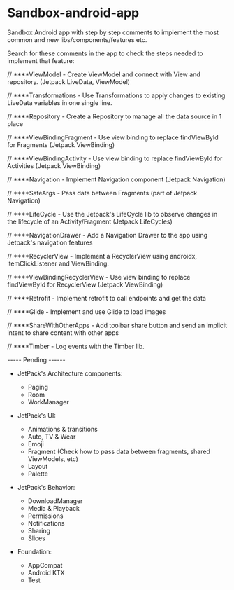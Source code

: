 # Sandbox-android-app
Sandbox Android app with step by step comments to implement the most common and new libs/components/features etc.

Search for these comments in the app to check the steps needed to implement that feature:

// ****ViewModel - Create ViewModel and connect with View and repository. (Jetpack LiveData, ViewModel)

// ****Transformations - Use Transformations to apply changes to existing LiveData variables in one single line.

// ****Repository - Create a Repository to manage all the data source in 1 place

// ****ViewBindingFragment - Use view binding to replace findViewById for Fragments (Jetpack ViewBinding)

// ****ViewBindingActivity - Use view binding to replace findViewById for Activities (Jetpack ViewBinding)

// ****Navigation - Implement Navigation component (Jetpack Navigation)

// ****SafeArgs - Pass data between Fragments (part of Jetpack Navigation)

// ****LifeCycle - Use the Jetpack's LifeCycle lib to observe changes in the lifecycle of an Activity/Fragment  (Jetpack LifeCycles)

// ****NavigationDrawer - Add a Navigation Drawer to the app using Jetpack's navigation features

// ****RecyclerView - Implement a RecyclerView using androidx, itemClickListener and ViewBinding.

// ****ViewBindingRecyclerView - Use view binding to replace findViewById for RecyclerView (Jetpack ViewBinding)

// ****Retrofit - Implement retrofit to call endpoints and get the data

// ****Glide - Implement and use Glide to load images

// ****ShareWithOtherApps - Add toolbar share button and send an implicit intent to share content with other apps

// ****Timber - Log events with the Timber lib.



----- Pending ------

- JetPack's Architecture components:

  * Paging
  * Room
  * WorkManager

- JetPack's UI:

  * Animations & transitions
  * Auto, TV & Wear
  * Emoji
  * Fragment (Check how to pass data between fragments, shared ViewModels, etc)
  * Layout
  * Palette

- JetPack's Behavior:

  * DownloadManager
  * Media & Playback
  * Permissions
  * Notifications
  * Sharing
  * Slices

- Foundation:

  * AppCompat
  * Android KTX
  * Test


